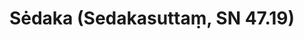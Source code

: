 ---
layout: page
title: 'Sėdaka (Sedakasuttaṃ, SN 47.19)'
category: susijusios suttos
index: 
sortIndex: 47019
tags: 
suttacentral: sn47.19
---